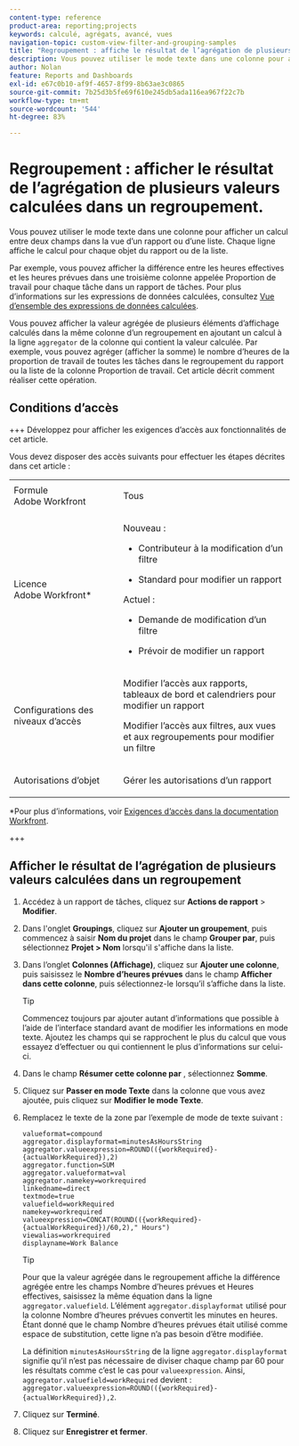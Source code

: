 ```yaml
---
content-type: reference
product-area: reporting;projects
keywords: calculé, agrégats, avancé, vues
navigation-topic: custom-view-filter-and-grouping-samples
title: "Regroupement : affiche le résultat de l’agrégation de plusieurs valeurs calculées dans un groupement"
description: Vous pouvez utiliser le mode texte dans une colonne pour afficher un calcul entre deux champs dans la vue d’un rapport ou d’une liste. Chaque ligne affiche le calcul pour chaque objet du rapport ou de la liste.
author: Nolan
feature: Reports and Dashboards
exl-id: e67c0b10-af9f-4657-8f99-8b63ae3c0865
source-git-commit: 7b25d3b5fe69f610e245db5ada116ea967f22c7b
workflow-type: tm+mt
source-wordcount: '544'
ht-degree: 83%

---
```


# Regroupement : afficher le résultat de l’agrégation de plusieurs valeurs calculées dans un regroupement.

<!--Audited: 10/2024-->

Vous pouvez utiliser le mode texte dans une colonne pour afficher un calcul entre deux champs dans la vue d’un rapport ou d’une liste. Chaque ligne affiche le calcul pour chaque objet du rapport ou de la liste.

Par exemple, vous pouvez afficher la différence entre les heures effectives et les heures prévues dans une troisième colonne appelée Proportion de travail pour chaque tâche dans un rapport de tâches. Pour plus d’informations sur les expressions de données calculées, consultez [Vue d’ensemble des expressions de données calculées](../../../reports-and-dashboards/reports/calc-cstm-data-reports/calculated-data-expressions.md).

Vous pouvez afficher la valeur agrégée de plusieurs éléments d’affichage calculés dans la même colonne d’un regroupement en ajoutant un calcul à la ligne `aggregator` de la colonne qui contient la valeur calculée. Par exemple, vous pouvez agréger (afficher la somme) le nombre d’heures de la proportion de travail de toutes les tâches dans le regroupement du rapport ou la liste de la colonne Proportion de travail. Cet article décrit comment réaliser cette opération.

## Conditions d’accès

+++ Développez pour afficher les exigences d’accès aux fonctionnalités de cet article.

Vous devez disposer des accès suivants pour effectuer les étapes décrites dans cet article :

<table style="table-layout:auto"> 
 <col> 
 <col> 
 <tbody> 
  <tr> 
   <td role="rowheader">Formule Adobe Workfront</td> 
   <td> <p>Tous</p> </td> 
  </tr> 
  <tr> 
   <td role="rowheader">Licence Adobe Workfront*</td> 
   <td> 
    <p>Nouveau :</p>
   <ul><li><p>Contributeur à la modification d’un filtre </p></li>
   <li><p>Standard pour modifier un rapport</p></li> </ul>

<p>Actuel :</p>
   <ul><li><p>Demande de modification d’un filtre </p></li>
   <li><p>Prévoir de modifier un rapport</p></li> </ul></td> 
  </tr> 
  <tr> 
   <td role="rowheader">Configurations des niveaux d’accès</td> 
   <td> <p>Modifier l’accès aux rapports, tableaux de bord et calendriers pour modifier un rapport</p> <p>Modifier l’accès aux filtres, aux vues et aux regroupements pour modifier un filtre</p> </td> 
  </tr> 
  <tr> 
   <td role="rowheader">Autorisations d’objet</td> 
   <td> <p>Gérer les autorisations d’un rapport</p>  </td> 
  </tr> 
 </tbody> 
</table>

*Pour plus d’informations, voir [Exigences d’accès dans la documentation Workfront](/help/quicksilver/administration-and-setup/add-users/access-levels-and-object-permissions/access-level-requirements-in-documentation.md).

+++

## Afficher le résultat de l’agrégation de plusieurs valeurs calculées dans un regroupement

1. Accédez à un rapport de tâches, cliquez sur **Actions de rapport** > **Modifier**.
1. Dans l&#39;onglet **Groupings**, cliquez sur **Ajouter un groupement**, puis commencez à saisir **Nom du projet** dans le champ **Grouper par**, puis sélectionnez **Projet > Nom** lorsqu&#39;il s&#39;affiche dans la liste.

1. Dans l’onglet **Colonnes (Affichage)**, cliquez sur **Ajouter une colonne**, puis saisissez le **Nombre d’heures prévues** dans le champ **Afficher dans cette colonne**, puis sélectionnez-le lorsqu’il s’affiche dans la liste.

   >[!TIP]
   >
   >Commencez toujours par ajouter autant d’informations que possible à l’aide de l’interface standard avant de modifier les informations en mode texte. Ajoutez les champs qui se rapprochent le plus du calcul que vous essayez d’effectuer ou qui contiennent le plus d’informations sur celui-ci.

1. Dans le champ **Résumer cette colonne par** , sélectionnez **Somme**.
1. Cliquez sur **Passer en mode Texte** dans la colonne que vous avez ajoutée, puis cliquez sur **Modifier le mode Texte**.
1. Remplacez le texte de la zone par l’exemple de mode de texte suivant :

   ```
   valueformat=compound
   aggregator.displayformat=minutesAsHoursString
   aggregator.valueexpression=ROUND(({workRequired}-{actualWorkRequired}),2)
   aggregator.function=SUM
   aggregator.valueformat=val
   aggregator.namekey=workrequired
   linkedname=direct
   textmode=true
   valuefield=workRequired
   namekey=workrequired
   valueexpression=CONCAT(ROUND(({workRequired}-{actualWorkRequired})/60,2)," Hours") 
   viewalias=workrequired 
   displayname=Work Balance
   ```

   >[!TIP]
   >
   >Pour que la valeur agrégée dans le regroupement affiche la différence agrégée entre les champs Nombre d’heures prévues et Heures effectives, saisissez la même équation dans la ligne `aggregator.valuefield`. L’élément `aggregator.displayformat` utilisé pour la colonne Nombre d’heures prévues convertit les minutes en heures. Étant donné que le champ Nombre d’heures prévues était utilisé comme espace de substitution, cette ligne n’a pas besoin d’être modifiée.
   >
   >
   >La définition `minutesAsHoursString` de la ligne `aggregator.displayformat` signifie qu’il n’est pas nécessaire de diviser chaque champ par 60 pour les résultats comme c’est le cas pour `valueexpression`. Ainsi, `aggregator.valuefield=workRequired` devient : `aggregator.valueexpression=ROUND(({workRequired}-{actualWorkRequired}),2`.
1. Cliquez sur **Terminé**.
1. Cliquez sur **Enregistrer et fermer**.
